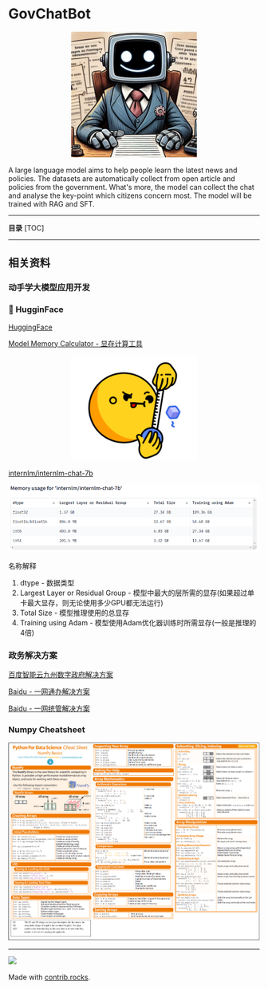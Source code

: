 # GovChatBot

<center class='img'><img src="Pics/ChatBotIcon-256x256.png" width=50%></center>

A large language model aims to help people learn the latest news and policies. The datasets are automatically collect from open article and policies from the government. What's more, the model can collect the chat and analyse the key-point which citizens concern most. The model will be trained with RAG and SFT.


---

**目录**
[TOC]



---


## 相关资料

### 动手学大模型应用开发


### 🤗 HugginFace

[HuggingFace](https://huggingface.co/)

[Model Memory Calculator - 显存计算工具](https://huggingface.co/spaces/hf-accelerate/model-memory-usage)

<center class='img'><img src="Pics/huggingface001.png" width=50%></center>

[internlm/internlm-chat-7b](https://huggingface.co/internlm/internlm-chat-7b)

![](Pics/huggingface002.png)

名称解释
1. dtype - 数据类型
2. Largest Layer or Residual Group - 模型中最大的层所需的显存(如果超过单卡最大显存，则无论使用多少GPU都无法运行)
3. Total Size - 模型推理使用的总显存
4. Training using Adam - 模型使用Adam优化器训练时所需显存(一般是推理的4倍)



### 政务解决方案

[百度智能云九州数字政府解决方案](https://cloud.baidu.com/solution/jiuzhoucitybrain.html)

[Baidu - 一网通办解决方案](https://cloud.baidu.com/solution/city/governmentaffairs.html)

[Baidu - 一网统管解决方案](https://cloud.baidu.com/solution/city/one-network.html)


### Numpy Cheatsheet

![](Pics/numpy001.png)


---


<a href="https://github.com/leizhenyu-lzy/GovChatBot/graphs/contributors">
  <img src="https://contrib.rocks/image?repo=leizhenyu-lzy/GovChatBot" />
</a>

Made with [contrib.rocks](https://contrib.rocks).

